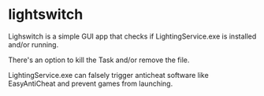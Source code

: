 # lightswitch

Lighswitch is a simple GUI app that checks if LightingService.exe is installed and/or running.


There's an option to kill the Task and/or remove the file.

LightingService.exe can falsely trigger anticheat software like EasyAntiCheat and prevent games from launching.

